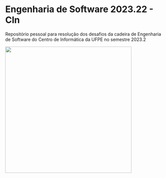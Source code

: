 # Engenharia de Software 2023.22 - CIn
Repositório pessoal para resolução dos desafios da cadeira de Engenharia de Software do Centro de Informática da UFPE no semestre 2023.2

<img src="https://images.unsplash.com/photo-1618335829737-2228915674e0?q=80&w=2940&auto=format&fit=crop&ixlib=rb-4.0.3&ixid=M3wxMjA3fDB8MHxwaG90by1wYWdlfHx8fGVufDB8fHx8fA%3D%3D" min-width="400px" max-width="400px" width="400px" align="center">
